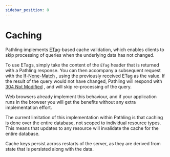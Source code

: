 ```yaml
---
sidebar_position: 8
---
```


# Caching

Pathling implements 
[ETag](https://developer.mozilla.org/en-US/docs/Web/HTTP/Headers/ETag)-based 
cache validation, which enables clients to skip processing of queries when the 
underlying data has not changed.

To use ETags, simply take the content of the `ETag` header that is returned with
a Pathling response. You can then accompany a subsequent request with the
[If-None-Match](https://developer.mozilla.org/en-US/docs/Web/HTTP/Headers/If-None-Match)
, using the previously received ETag as the value. If the result of the query
would not have changed, Pathling will respond
with [304 Not Modified](https://developer.mozilla.org/en-US/docs/Web/HTTP/Status/304)
, and will skip re-processing of the query.

Web browsers already implement this behaviour, and if your application runs in
the browser you will get the benefits without any extra implementation effort.

The current limitation of this implementation within Pathling is that caching is
done over the entire database, not scoped to individual resource types. This
means that updates to any resource will invalidate the cache for the entire
database.

Cache keys persist across restarts of the server, as they are derived from state
that is persisted along with the data.
